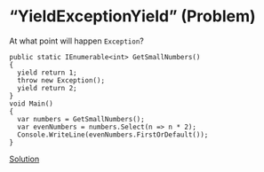 # “YieldExceptionYield” (Problem)

At what point will happen `Exception`?

```
public static IEnumerable<int> GetSmallNumbers()
{
  yield return 1;
  throw new Exception();
  yield return 2;
}
void Main()
{
  var numbers = GetSmallNumbers();
  var evenNumbers = numbers.Select(n => n * 2);
  Console.WriteLine(evenNumbers.FirstOrDefault());
}
```

[Solution](./YieldExceptionYield-S.md)